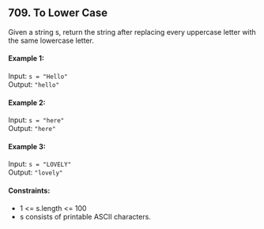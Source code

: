 ## 709. To Lower Case

Given a string s, return the string after replacing every uppercase letter with the same lowercase letter.

#### Example 1:

Input: `s = "Hello"`<br>
Output: `"hello"`<br>

#### Example 2:

Input: `s = "here"`<br>
Output: `"here"`<br>

#### Example 3:

Input: `s = "LOVELY"`<br>
Output: `"lovely"`<br>

#### Constraints:

- 1 <= s.length <= 100
- s consists of printable ASCII characters.